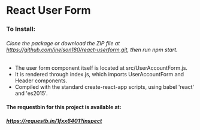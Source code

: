 # React User Form

### To Install:
###### Clone the package or download the ZIP file at https://github.com/jnelson180/react-userform.git, then run npm start.

- The user form component itself is located at src/UserAccountForm.js.
- It is rendered through index.js, which imports UserAccountForm and Header components.
- Compiled with the standard create-react-app scripts, using babel 'react' and 'es2015'.

#### The requestbin for this project is available at:
##### https://requestb.in/1fxx6401?inspect
